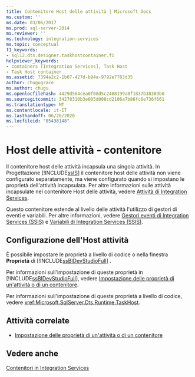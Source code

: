 ```yaml
---
title: Contenitore Host delle attività | Microsoft Docs
ms.custom: ''
ms.date: 03/06/2017
ms.prod: sql-server-2014
ms.reviewer: ''
ms.technology: integration-services
ms.topic: conceptual
f1_keywords:
- sql12.dts.designer.taskhostcontainer.f1
helpviewer_keywords:
- containers [Integration Services], Task Host
- Task Host container
ms.assetid: 7394a2c2-1b07-427d-b94a-9792e7783d35
author: chugugrace
ms.author: chugu
ms.openlocfilehash: 4429d564cea0f08d5c2408199a8f1837b38389b0
ms.sourcegitcommit: 34278310b3e005d008cd2106a7b86fc6e736f661
ms.translationtype: MT
ms.contentlocale: it-IT
ms.lasthandoff: 06/26/2020
ms.locfileid: "85438148"
---
```

# <a name="task-host-container"></a>Host delle attività - contenitore
  Il contenitore host delle attività incapsula una singola attività. In Progettazione [!INCLUDE[ssIS](../../includes/ssis-md.md)] il contenitore host delle attività non viene configurato separatamente, ma viene configurato quando si impostano le proprietà dell'attività incapsulata. Per altre informazioni sulle attività incapsulate nel contenitore Host delle attività, vedere [Attività di Integration Services](integration-services-tasks.md).  
  
 Questo contenitore estende al livello delle attività l'utilizzo di gestori di eventi e variabili. Per altre informazioni, vedere [Gestori eventi di Integration Services &#40;SSIS&#41;](../integration-services-ssis-event-handlers.md) e [Variabili di Integration Services &#40;SSIS&#41;](../integration-services-ssis-variables.md).  
  
## <a name="configuration-of-the-task-host"></a>Configurazione dell'Host attività  
 È possibile impostare le proprietà a livello di codice o nella finestra **Proprietà** di [!INCLUDE[ssBIDevStudioFull](../../includes/ssbidevstudiofull-md.md)] .  
  
 Per informazioni sull'impostazione di queste proprietà in [!INCLUDE[ssBIDevStudioFull](../../includes/ssbidevstudiofull-md.md)], vedere [Impostazione delle proprietà di un'attività o di un contenitore](../set-the-properties-of-a-task-or-container.md).  
  
 Per informazioni sull'impostazione di queste proprietà a livello di codice, vedere <xref:Microsoft.SqlServer.Dts.Runtime.TaskHost>.  
  
## <a name="related-tasks"></a>Attività correlate  
  
-   [Impostazione delle proprietà di un'attività o di un contenitore](../set-the-properties-of-a-task-or-container.md)  
  
## <a name="see-also"></a>Vedere anche  
 [Contenitori in Integration Services](integration-services-containers.md)  
  
  
